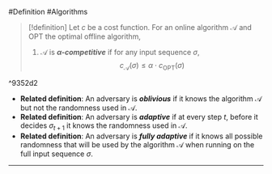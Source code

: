 #Definition #Algorithms 

> [!definition]
> Let $c$ be a cost function. For an online algorithm $\mathcal{A}$ and $\text{OPT}$ the optimal offline algorithm, 
> 1. $\mathcal{A}$ is ***$\alpha$-competitive*** if for any input sequence $\sigma$, $$c_{\mathcal{A}}(\sigma)\leq \alpha \cdot  c_{\text{OPT}}(\sigma)$$

^9352d2
- **Related definition**: An adversary is ***oblivious*** if it knows the algorithm $\mathcal{A}$ but not the randomness used in $\mathcal{A}$.
- **Related definition**: An adversary is ***adaptive*** if at every step $t$, before it decides $\sigma_{t+1}$ it knows the randomness used in $\mathcal{A}$.
- **Related definition**: An adversary is ***fully adaptive*** if it knows all possible randomness that will be used by the algorithm $\mathcal{A}$ when running on the full input sequence $\sigma$.
---
